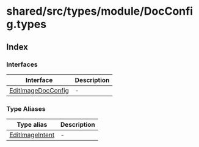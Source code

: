 # shared/src/types/module/DocConfig.types

## Index

### Interfaces

| Interface | Description |
| ------ | ------ |
| [EditImageDocConfig](interfaces/EditImageDocConfig.md) | - |

### Type Aliases

| Type alias | Description |
| ------ | ------ |
| [EditImageIntent](type-aliases/edit-image-intent.md) | - |
